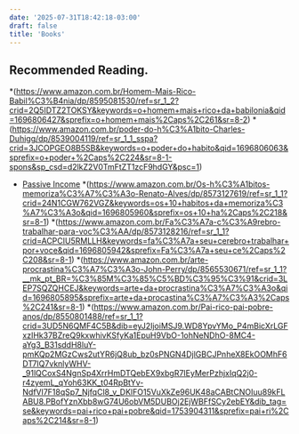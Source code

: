 ```yaml
---
date: '2025-07-31T18:42:18-03:00'
draft: false
title: 'Books'
---
```


## Recommended Reading.

*(https://www.amazon.com.br/Homem-Mais-Rico-Babil%C3%B4nia/dp/8595081530/ref=sr_1_2?crid=2Q5IDTZ2TOKSY&keywords=o+homem+mais+rico+da+babilonia&qid=1696806427&sprefix=o+homem+mais%2Caps%2C261&sr=8-2)
*(https://www.amazon.com.br/poder-do-h%C3%A1bito-Charles-Duhigg/dp/8539004119/ref=sr_1_1_sspa?crid=3JCOPGEO8B5SB&keywords=o+poder+do+habito&qid=1696806063&sprefix=o+poder+%2Caps%2C224&sr=8-1-spons&sp_csd=d2lkZ2V0TmFtZT1zcF9hdGY&psc=1)
* [Passive Income](https://www.amazon.com.br/Renda-Passiva-Investimentos-Dinheiro-Trabalhar-ebook/dp/B00VSLGD9M/ref=sr_1_12?__mk_pt_BR=%C3%85M%C3%85%C5%BD%C3%95%C3%91&crid=2Q9H8OFW7NICA&keywords=renda+passiva&qid=1696805976&sprefix=renda+passiva%2Caps%2C216&sr=8-12)
*(https://www.amazon.com.br/Os-h%C3%A1bitos-memoriza%C3%A7%C3%A3o-Renato-Alves/dp/8573127619/ref=sr_1_1?crid=24N1CGW762VGZ&keywords=os+10+habitos+da+memoriza%C3%A7%C3%A3o&qid=1696805960&sprefix=os+10+ha%2Caps%2C218&sr=8-1)
*(https://www.amazon.com.br/Fa%C3%A7a-c%C3%A9rebro-trabalhar-para-voc%C3%AA/dp/8573128216/ref=sr_1_1?crid=ACPCIU5RMLLH&keywords=fa%C3%A7a+seu+cerebro+trabalhar+por+voce&qid=1696805942&sprefix=Fa%C3%A7a+seu+ce%2Caps%2C208&sr=8-1)
*(https://www.amazon.com.br/arte-procrastina%C3%A7%C3%A3o-John-Perry/dp/8565530671/ref=sr_1_1?__mk_pt_BR=%C3%85M%C3%85%C5%BD%C3%95%C3%91&crid=3LEP7SQZQHCEJ&keywords=arte+da+procrastina%C3%A7%C3%A3o&qid=1696805895&sprefix=arte+da+procastina%C3%A7%C3%A3%2Caps%2C241&sr=8-1)
*(https://www.amazon.com.br/Pai-rico-pai-pobre-anos/dp/8550801488/ref=sr_1_1?crid=3UD5N6QMF4C5B&dib=eyJ2IjoiMSJ9.WD8YpvYMo_P4mBicXrLGFxzIHk37BZreQ9kxwhivKSfyKa1EpuH9VbO-1ohNeNDhO-8MC4-aYg3_B31sddH8luY-pmKQp2MGzCws2utYR6jQ8ub_bz0sPNGN4DjlGBCJPnheX8EkOOMhF6DT7IQ7vknlyWHV-_91lQCoxS4NgnSp4XrrHmDTQebEX9xbgR7IEyMerPzhjxIqQ2j0-r4zyemL_qYoh63KK_t04RpBtYv-NdfVl7F18qSp7_NjfqCl8_v_DKlFO15VuXkZe96UK48aCABtCNOIuu89kFLABU8.PBofYznXbb8wG74U6obVM5DUBOj2EjWBFfSCy2ebEY&dib_tag=se&keywords=pai+rico+pai+pobre&qid=1753904311&sprefix=pai+ri%2Caps%2C214&sr=8-1)